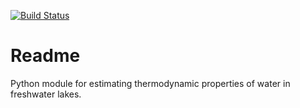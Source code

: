 [![Build Status](https://travis-ci.org/danielrobb/freshwater.svg?branch=master)](https://travis-ci.org/danielrobb/freshwater)

# Readme
Python module for estimating thermodynamic properties of water in freshwater lakes.

